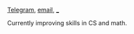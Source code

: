 <a href="https://telegram.me/lusm554">Telegram</a>, <a href="mailto:loveyousomuch554@gmail.com">email</a>, <a href="https://lusm554.github.io">_</a> <br>

Currently improving skills in CS and math.


